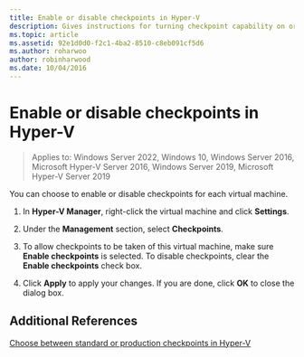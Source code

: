 ```yaml
---
title: Enable or disable checkpoints in Hyper-V
description: Gives instructions for turning checkpoint capability on or off.
ms.topic: article
ms.assetid: 92e1d0d0-f2c1-4ba2-8510-c8eb091cf5d6
ms.author: roharwoo
author: robinharwood
ms.date: 10/04/2016
---
```

# Enable or disable checkpoints in Hyper-V

>Applies to: Windows Server 2022, Windows 10, Windows Server 2016, Microsoft Hyper-V Server 2016, Windows Server 2019, Microsoft Hyper-V Server 2019

You can choose to enable or disable checkpoints for each virtual machine.

1.  In **Hyper-V Manager**, right-click the virtual machine and click **Settings**.

2.  Under the **Management** section, select **Checkpoints**.

3.  To allow checkpoints to be taken of this virtual machine, make sure **Enable checkpoints** is selected. To disable checkpoints, clear the **Enable checkpoints** check box.

4.  Click **Apply** to apply your changes. If you are done, click **OK** to close the dialog box.

## Additional References

[Choose between standard or production checkpoints in Hyper-V](Choose-between-standard-or-production-checkpoints-in-Hyper-V.md)


